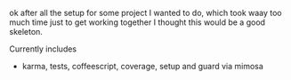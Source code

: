 ok after all the setup for some project I wanted to do, which took waay too much time just to get working together
I thought this would be a good skeleton.

Currently includes
- karma, tests, coffeescript, coverage, setup and guard via mimosa 

